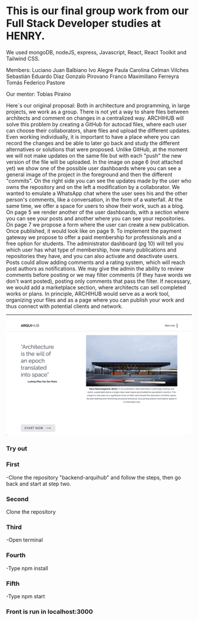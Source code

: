 # This is our final group work from our Full Stack Developer studies at HENRY.

We used mongoDB, nodeJS, express, Javascript, React, React Toolkit and Tailwind CSS.

Members: 
Luciano Juan Balbiano
Ivo Alegre
Paula Carolina Celman Vilches
Sebastián Eduardo Díaz
Gonzalo Pirovano
Franco Maximiliano Ferreyra
Tomás Federico Pastore

Our mentor: 
Tobias Piraino


Here´s our original proposal: 
Both in architecture and programming, in large projects, we work as a group. There is not yet a way to share files between architects and comment on changes in a centralized way.
ARCHIHUB will solve this problem by creating a GitHub for autocad files, where each user can choose their collaborators, share files and upload the different updates.
Even working individually, it is important to have a place where you can record the changes and be able to later go back and study the different alternatives or solutions that were proposed.
Unlike GitHub, at the moment we will not make updates on the same file but with each "push" the new version of the file will be uploaded. 
In the image on page 6 (not attached yet) we show one of the possible user dashboards where you can see a general image of the project in the foreground and then the different "commits". On the right side you can see the updates made by the user who owns the repository and on the left a modification by a collaborator. We wanted to emulate a WhatsApp chat where the user sees his and the other person's comments, like a conversation, in the form of a waterfall.
At the same time, we offer a space for users to show their work, such as a blog.
On page 5 we render another of the user dashboards, with a section where you can see your posts and another where you can see your repositories.
On page 7 we propose a form where the user can create a new publication. Once published, it would look like on page 9.
To implement the payment gateway we propose to offer a paid membership for professionals and a free option for students. The administrator dashboard (pg 10) will tell you which user has what type of membership, how many publications and repositories they have, and you can also activate and deactivate users.
Posts could allow adding comments and a rating system, which will reach post authors as notifications. We may give the admin the ability to review comments before posting or we may filter comments (if they have words we don't want posted), posting only comments that pass the filter.
If necessary, we would add a marketplace section, where architects can sell completed works or plans.
In principle, ARCHIHUB would serve as a work tool, organizing your files and as a page where you can publish your work and thus connect with potential clients and network.

---
<div>
  <img src="https://github.com/sediaz84/image-arquihub/blob/main/WhatsApp%20Image%202022-10-25%20at%204.16.22%20PM.jpeg" alt="img"/>
</div>


<h3>Try out</h3>
<h3>First</h3>
-Clone the repository "backend-arquihub" and follow the steps, then go back and start at step two.
<h3>Second</h3>
Clone the repository
<h3>Third</h3>
-Open terminal
<h3>Fourth</h3>
-Type npm install
<h3>Fifth</h3>
-Type npm start
<h3>Front is run in localhost:3000</h3>
